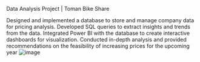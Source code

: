 Data Analysis Project | Toman Bike Share

Designed and implemented a database to store and manage company data for pricing analysis.
Developed SQL queries to extract insights and trends from the data.
Integrated Power BI with the database to create interactive dashboards for visualization.
Conducted in-depth analysis and provided recommendations on the feasibility of increasing prices for the upcoming year
![image](https://github.com/user-attachments/assets/5a45d013-ebe9-4ef8-ae6f-0c180a725823)

